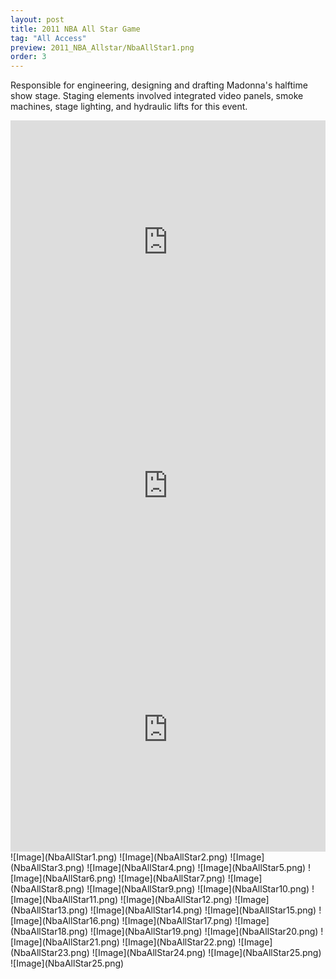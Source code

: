 ```yaml
---
layout: post
title: 2011 NBA All Star Game
tag: "All Access"
preview: 2011_NBA_Allstar/NbaAllStar1.png
order: 3
---
```

Responsible for engineering, designing and drafting Madonna's halftime show stage. Staging elements involved integrated video panels, smoke machines, stage lighting, and hydraulic lifts for this event.

<iframe frameborder="0" scrolling="no" height="390" width="100%" src="https://www.youtube.com/embed/aBmU7m_dy88" allow="autoplay; encrypted-media" allowfullscreen></iframe>
 <iframe frameborder="0" scrolling="no" height="390" width="100%" src="https://www.youtube.com/embed/6jlKv8lBW90" allow="autoplay; encrypted-media" allowfullscreen></iframe>
 <iframe frameborder="0" scrolling="no" height="390" width="100%" src="https://www.youtube.com/embed/phq0ZF5Epw0" allow="autoplay; encrypted-media" allowfullscreen></iframe>
![Image](NbaAllStar1.png)
![Image](NbaAllStar2.png)
![Image](NbaAllStar3.png)
![Image](NbaAllStar4.png)
![Image](NbaAllStar5.png)
![Image](NbaAllStar6.png)
![Image](NbaAllStar7.png)
![Image](NbaAllStar8.png)
![Image](NbaAllStar9.png)
![Image](NbaAllStar10.png)
![Image](NbaAllStar11.png)
![Image](NbaAllStar12.png)
![Image](NbaAllStar13.png)
![Image](NbaAllStar14.png)
![Image](NbaAllStar15.png)
![Image](NbaAllStar16.png)
![Image](NbaAllStar17.png)
![Image](NbaAllStar18.png)
![Image](NbaAllStar19.png)
![Image](NbaAllStar20.png)
![Image](NbaAllStar21.png)
![Image](NbaAllStar22.png)
![Image](NbaAllStar23.png)
![Image](NbaAllStar24.png)
![Image](NbaAllStar25.png)
![Image](NbaAllStar25.png)
